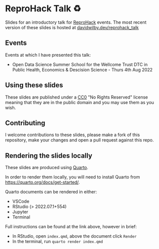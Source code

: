 # ReproHack Talk :recycle:

Slides for an introductory talk for [ReproHack](https://reprohack.org/) events.
The most recent version of these slides is hosted at [davidwilby.dev/reprohack_talk](https://www.davidwilby.dev/reprohack_talk)

## Events
Events at which I have presented this talk:

* Open Data Science Summer School for the Wellcome Trust DTC in Public Health, Economics & Descision Science - Thurs 4th Aug 2022

## Using these slides
These slides are published under a [CC0](https://creativecommons.org/share-your-work/public-domain/cc0/) "No Rights Reserved" license meaning that they are in the public domain and you may use them as you wish.

## Contributing
I welcome contributions to these slides, please make a fork of this repository, make your changes and open a pull request against this repo.

## Rendering the slides locally
These slides are produced using [Quarto](https://quarto.org).

In order to render them locally, you will need to install Quarto from <https://quarto.org/docs/get-started/>.

Quarto documents can be rendered in either:
* VSCode
* RStudio (> 2022.07.1+554)
* Jupyter
* Terminal

Full instructions can be found at the link above, however in brief:
* In RStudio, open `index.qmd`, above the document click `Render`
* In the terminal, run `quarto render index.qmd`